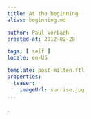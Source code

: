 ```yaml
---
title: At the beginning
alias: beginning.md

author: Paul Vorbach
created-at: 2012-02-28

tags: [ self ]
locale: en-US

template: post-milten.ftl
properties:
  teaser:
    imageUrl: sunrise.jpg
...
```



.
